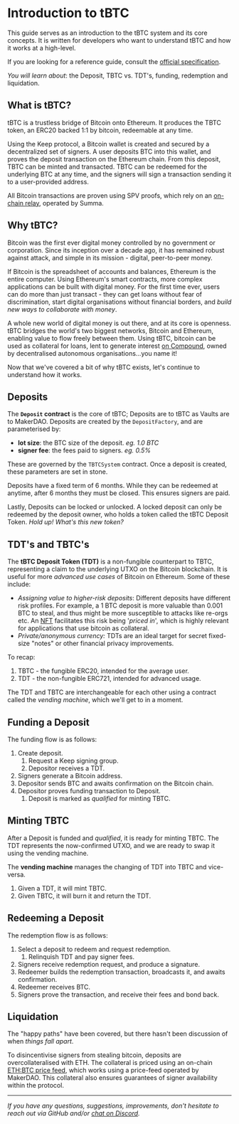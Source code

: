 # Introduction to tBTC

This guide serves as an introduction to the tBTC system and its core concepts. It is written for developers who want to understand tBTC and how it works at a high-level.

If you are looking for a reference guide, consult the [official specification](http://docs.keep.network/tbtc/).

*You will learn about*: the Deposit, TBTC vs. TDT's, funding, redemption and liquidation.

## What is tBTC?

tBTC is a trustless bridge of Bitcoin onto Ethereum. It produces the TBTC token, an ERC20 backed 1:1 by bitcoin, redeemable at any time. 

Using the Keep protocol, a Bitcoin wallet is created and secured by a decentralized set of signers. A user deposits BTC into this wallet, and proves the deposit transaction on the Ethereum chain. From this deposit, TBTC can be minted and transacted. TBTC can be redeemed for the underlying BTC at any time, and the signers will sign a transaction sending it to a user-provided address.

All Bitcoin transactions are proven using SPV proofs, which rely on an [on-chain relay](https://github.com/summa-tx/relays), operated by Summa.

## Why tBTC?

Bitcoin was the first ever digital money controlled by no government or corporation. Since its inception over a decade ago, it has remained robust against attack, and simple in its mission - digital, peer-to-peer money.

If Bitcoin is the spreadsheet of accounts and balances, Ethereum is the entire computer. Using Ethereum's smart contracts, more complex applications can be built with digital money. For the first time ever, users can do more than just transact - they can get loans without fear of discrimination, start digital organisations without financial borders, and *build new ways to collaborate with money*. 

A whole new world of digital money is out there, and at its core is openness. tBTC bridges the world's two biggest networks, Bitcoin and Ethereum, enabling value to flow freely between them. Using tBTC, bitcoin can be used as collateral for loans, lent to generate interest [on Compound](https://compound.finance/), owned by decentralised autonomous organisations...you name it!

Now that we've covered a bit of why tBTC exists, let's continue to understand how it works.

## Deposits 

The **`Deposit` contract** is the core of tBTC; Deposits are to tBTC as Vaults are to MakerDAO. Deposits are created by the `DepositFactory`, and are parameterised by:

* **lot size**: the BTC size of the deposit. *eg. 1.0 BTC*
* **signer fee**: the fees paid to signers. *eg. 0.5%*

These are governed by the `TBTCSystem` contract. Once a deposit is created, these parameters are set in stone.

Deposits have a fixed term of 6 months. While they can be redeemed at anytime, after 6 months they must be closed. This ensures signers are paid.

Lastly, Deposits can be locked or unlocked. A locked deposit can only be redeemed by the deposit owner, who holds a token called the tBTC Deposit Token. *Hold up! What's this new token?*

## TDT's and TBTC's

The **tBTC Deposit Token (TDT)** is a non-fungible counterpart to TBTC, representing a claim to the underlying UTXO on the Bitcoin blockchain. It is useful for more *advanced use cases* of Bitcoin on Ethereum. Some of these include:

* *Assigning value to higher-risk deposits*: Different deposits have different risk profiles. For example, a 1 BTC deposit is more valuable than 0.001 BTC to steal, and thus might be more susceptible to attacks like re-orgs etc. An [NFT](https://en.wikipedia.org/wiki/Non-fungible_token) facilitates this risk being '*priced in*', which is highly relevant for applications that use bitcoin as collateral.
* *Private/anonymous currency:* TDTs are an ideal target for secret fixed-size "notes" or other financial privacy improvements.

To recap:

1. TBTC - the fungible ERC20, intended for the average user.
2. TDT - the non-fungible ERC721, intended for advanced usage.

The TDT and TBTC are interchangeable for each other using a contract called the *vending machine*, which we'll get to in a moment. 

## Funding a Deposit

The funding flow is as follows:

1. Create deposit.
   1. Request a Keep signing group.
   2. Depositor receives a TDT.
2. Signers generate a Bitcoin address.
3. Depositor sends BTC and awaits confirmation on the Bitcoin chain.
4. Depositor proves funding transaction to Deposit.
   1. Deposit is marked as *qualified* for minting TBTC.

## Minting TBTC

After a Deposit is funded and *qualified*, it is ready for minting TBTC. The TDT represents the now-confirmed UTXO, and we are ready to swap it using the vending machine.

The **vending machine** manages the changing of TDT into TBTC and vice-versa. 

1. Given a TDT, it will mint TBTC.
2. Given TBTC, it will burn it and return the TDT.

## Redeeming a Deposit

The redemption flow is as follows:

1. Select a deposit to redeem and request redemption.
   1. Relinquish TDT and pay signer fees.
2. Signers receive redemption request, and produce a signature.
3. Redeemer builds the redemption transaction, broadcasts it, and awaits confirmation.
4. Redeemer receives BTC.
5. Signers prove the transaction, and receive their fees and bond back.

## Liquidation

The "happy paths" have been covered, but there hasn't been discussion of when *things fall apart*. 

To disincentivise signers from stealing bitcoin, deposits are overcollateralised with ETH. The collateral is priced using an on-chain [ETH:BTC price feed](https://github.com/keep-network/tbtc/blob/master/solidity/contracts/price-feed/SatWeiPriceFeed.sol), which works using a price-feed operated by MakerDAO. This collateral also ensures  guarantees of signer availability within the protocol.

---

*If you have any questions, suggestions, improvements, don't hesitate to reach out via GitHub and/or [chat on Discord](https://discord.gg/4R6RGFf).*
